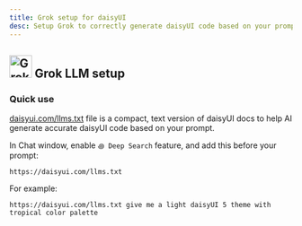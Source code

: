 ```yaml
---
title: Grok setup for daisyUI
desc: Setup Grok to correctly generate daisyUI code based on your prompt.
---
```


<script>
  import Translate from "$components/Translate.svelte"
</script>

## <img src="https://img.daisyui.com/images/logos/grok.webp" alt="Grok" width="40" height="40" class="inline-block me-2 -mt-1 not-prose"> Grok LLM setup

### Quick use

[daisyui.com/llms.txt](https://daisyui.com/llms.txt) file is a compact, text version of daisyUI docs to help AI generate accurate daisyUI code based on your prompt.

In Chat window, enable `꩜ Deep Search` feature, and add this before your prompt:

```
https://daisyui.com/llms.txt
```

For example:

```
https://daisyui.com/llms.txt give me a light daisyUI 5 theme with tropical color palette
```
